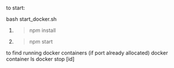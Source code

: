 to start:

bash start_docker.sh
1. > npm install
2. > npm start

to find running docker containers (if port already allocated)
docker container ls
docker stop [id]
